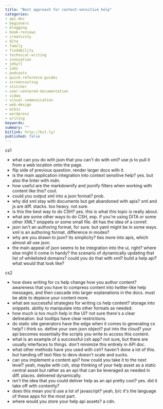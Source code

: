 ```yaml
---
title: "Best approach for context-sensitive help"
categories:
- api-doc
- beginners
- blogging
- book-reviews
- creativity
- dita
- family
- findability
- technical-writing
- innovation
- jekyll
- jobs
- podcasts
- quick-reference-guides
- screencasting
- stitcher
- user-centered-documentation
- video
- visual-communication
- web-design
- wikis
- wordpress
- writing
keywords:
summary: ""
bitlink: http://bit.ly/
published: false
---
```


cs1
- what can you do with json that you can't do with xml? use js to pull it from a web location onto the page.
- flip side of previous question. render larger docs with it.
- is the main application integration into context sensitive help? yes. but also the linter with mdn.
- how useful are the markdownify and jsonify filters when working with content like this? cool.
- could you output xml into a json format? prob.
- why did xml stay with documents but get abandoned with apis? xml and js are diff. stacks. too heavy. not sure.
- is this the best way to do CSH? yes. this is what this topic is really about.
- what are some other ways to do CSH, esp. if you're using DITA or some other XML? snippets or some small file. dit has the idea of a conref.
- json isn't an authoring format, for sure. but yaml might be in some ways. xml is an authoring format. difference in modes?
- why are you drawn to json? its simplicity? ties more into apis, which almost all use json.
- the main appeal of json seems to be integration into the ui, right? where else might it come in handy? the scenario of dynamically updating that list of whitelisted domains? could you do that with xml? build a help api? what would that look like?

cs2
- how does writing for cs help change how you author content? awareness that you have to compress content into twitter-like help messages, and then cascade into larger explanations in the docs. must be able to depiece your content more.
- what are successful strategies for writing cs help content? storage into snippets. abiltiy to manipulate into other formats as needed.
- how much is too much help in the UI? not sure there's a clear delineation. but tooltips have clear restrictions.
- do static site generators have the edge when it comes to generating cs help? i think so. define your own json object? put into the cloud? your api becomes essentially the scripts you write to access this content.
- what is an example of a successful csh app? not sure, but there are usually interfaces to things. don't minimize this entirely in API doc.
- what other methods have you used with csh? haven't done a lot of this. but handing off text files to devs doesn't scale and sucks.
- can you implement a content api? how could you take it to the next level? yeah, maybe with csh, stop thinking of your help asset as a static central asset but rather as an api that can be leveraged as needed in diff. places. delivered dynamically.
- isn't the idea that you could deliver help as an api pretty cool? yes. did it take off with contently?
- does this mean you'd use a lot of javascript? yeah, b/c it's the language of these apps for the most part.
- where would you store your help api assets? a cdn.
